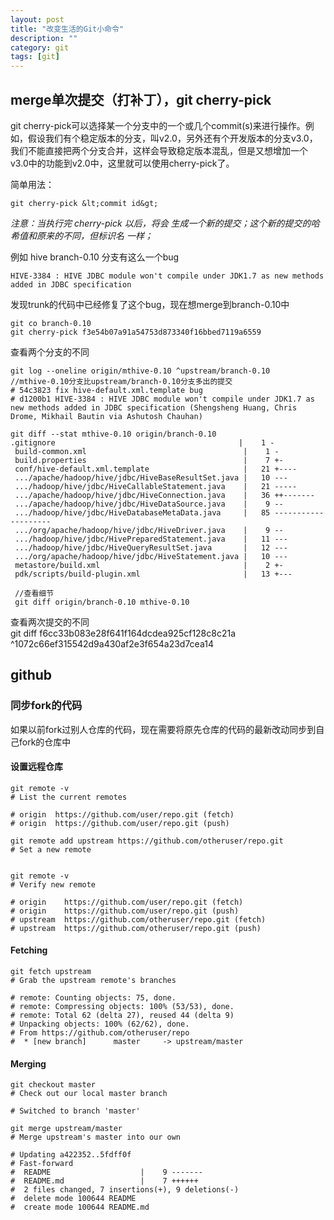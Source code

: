 ```yaml
---
layout: post
title: "改变生活的Git小命令"
description: ""
category: git
tags: [git]
---
```


## merge单次提交（打补丁），git cherry-pick


git cherry-pick可以选择某一个分支中的一个或几个commit(s)来进行操作。例如，假设我们有个稳定版本的分支，叫v2.0，另外还有个开发版本的分支v3.0，我们不能直接把两个分支合并，这样会导致稳定版本混乱，但是又想增加一个v3.0中的功能到v2.0中，这里就可以使用cherry-pick了。

简单用法：

	git cherry-pick &lt;commit id&gt;

*注意：当执行完 cherry-pick 以后，将会 生成一个新的提交；这个新的提交的哈希值和原来的不同，但标识名 一样；*

例如 hive branch-0.10 分支有这么一个bug

`HIVE-3384 : HIVE JDBC module won't compile under JDK1.7 as new methods added in JDBC specification`

发现trunk的代码中已经修复了这个bug，现在想merge到branch-0.10中

	git co branch-0.10
	git cherry-pick f3e54b07a91a54753d873340f16bbed7119a6559
	
查看两个分支的不同

	git log --oneline origin/mthive-0.10 ^upstream/branch-0.10
	//mthive-0.10分支比upstream/branch-0.10分支多出的提交
	# 54c3823 fix hive-default.xml.template bug
	# d1200b1 HIVE-3384 : HIVE JDBC module won't compile under JDK1.7 as new methods added in JDBC specification (Shengsheng Huang, Chris Drome, Mikhail Bautin via Ashutosh Chauhan)	
	
	git diff --stat mthive-0.10 origin/branch-0.10
	.gitignore                                         |    1 -
     build-common.xml                                   |    1 -
     build.properties                                   |    7 +-
     conf/hive-default.xml.template                     |   21 +----
     .../apache/hadoop/hive/jdbc/HiveBaseResultSet.java |   10 ---
     .../hadoop/hive/jdbc/HiveCallableStatement.java    |   21 -----
     .../apache/hadoop/hive/jdbc/HiveConnection.java    |   36 ++-------
     .../apache/hadoop/hive/jdbc/HiveDataSource.java    |    9 --
     .../hadoop/hive/jdbc/HiveDatabaseMetaData.java     |   85 --------------------
     .../org/apache/hadoop/hive/jdbc/HiveDriver.java    |    9 --
     .../hadoop/hive/jdbc/HivePreparedStatement.java    |   11 ---
     .../hadoop/hive/jdbc/HiveQueryResultSet.java       |   12 ---
     .../org/apache/hadoop/hive/jdbc/HiveStatement.java |   10 ---
     metastore/build.xml                                |    2 +-
     pdk/scripts/build-plugin.xml                       |   13 +---
     
     //查看细节
     git diff origin/branch-0.10 mthive-0.10

查看两次提交的不同     
	git diff f6cc33b083e28f641f164dcdea925cf128c8c21a ^1072c66ef315542d9a430af2e3f654a23d7cea14


## github

### 同步fork的代码

如果以前fork过别人仓库的代码，现在需要将原先仓库的代码的最新改动同步到自己fork的仓库中

#### 设置远程仓库

	git remote -v
    # List the current remotes
    
    # origin  https://github.com/user/repo.git (fetch)
    # origin  https://github.com/user/repo.git (push)
    
    git remote add upstream https://github.com/otheruser/repo.git
    # Set a new remote
    
    
    git remote -v
    # Verify new remote
    
    # origin    https://github.com/user/repo.git (fetch)
    # origin    https://github.com/user/repo.git (push)
    # upstream  https://github.com/otheruser/repo.git (fetch)
    # upstream  https://github.com/otheruser/repo.git (push)
    
#### Fetching
    
    git fetch upstream
    # Grab the upstream remote's branches
    
    # remote: Counting objects: 75, done.
    # remote: Compressing objects: 100% (53/53), done.
    # remote: Total 62 (delta 27), reused 44 (delta 9)
    # Unpacking objects: 100% (62/62), done.
    # From https://github.com/otheruser/repo
    #  * [new branch]      master     -> upstream/master    
    
    
#### Merging

    git checkout master
    # Check out our local master branch
    
    # Switched to branch 'master'
    
    git merge upstream/master
    # Merge upstream's master into our own
    
    # Updating a422352..5fdff0f
    # Fast-forward
    #  README                    |    9 -------
    #  README.md                 |    7 ++++++
    #  2 files changed, 7 insertions(+), 9 deletions(-)
    #  delete mode 100644 README
    #  create mode 100644 README.md    
